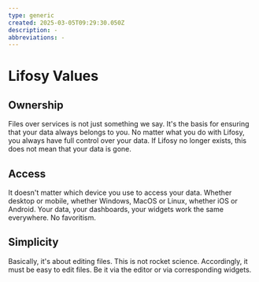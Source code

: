 ```yaml
---
type: generic
created: 2025-03-05T09:29:30.050Z
description: -
abbreviations: -
---
```


# Lifosy Values

## Ownership

Files over services is not just something we say. It's the basis for ensuring that your data always belongs to you. No matter what you do with Lifosy, you always have full control over your data. If Lifosy no longer exists, this does not mean that your data is gone.

## Access

It doesn't matter which device you use to access your data. Whether desktop or mobile, whether Windows, MacOS or Linux, whether iOS or Android. Your data, your dashboards, your widgets work the same everywhere. No favoritism.

## Simplicity

Basically, it's about editing files. This is not rocket science. Accordingly, it must be easy to edit files. Be it via the editor or via corresponding widgets.